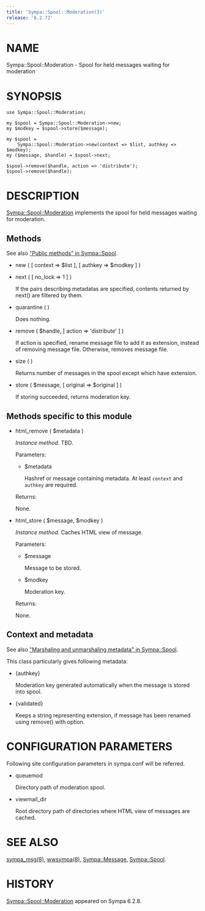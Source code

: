 ```yaml
---
title: 'Sympa::Spool::Moderation(3)'
release: '6.2.72'
---
```


# NAME

Sympa::Spool::Moderation - Spool for held messages waiting for moderation

# SYNOPSIS

    use Sympa::Spool::Moderation;

    my $spool = Sympa::Spool::Moderation->new;
    my $modkey = $spool->store($message);

    my $spool =
        Sympa::Spool::Moderation->new(context => $list, authkey => $modkey);
    my ($message, $handle) = $spool->next;

    $spool->remove($handle, action => 'distribute');
    $spool->remove($handle);

# DESCRIPTION

[Sympa::Spool::Moderation](./Sympa-Spool-Moderation.3.md) implements the spool for held messages waiting
for moderation.

## Methods

See also ["Public methods" in Sympa::Spool](./Sympa-Spool.3.md#public-methods).

- new ( \[ context => $list \], \[ authkey => $modkey \] )
- next ( \[ no\_lock => 1 \] )

    If the pairs describing metadatas are specified,
    contents returned by next() are filtered by them.

- quarantine ( )

    Does nothing.

- remove ( $handle, \[ action => 'distribute' \] )

    If action is specified, rename message file to add it as extension, instead of
    removing message file.
    Otherwise, removes message file.

- size ( )

    Returns number of messages in the spool except which have extension.

- store ( $message, \[ original => $original \] )

    If storing succeeded, returns moderation key.

## Methods specific to this module

- html\_remove ( $metadata )

    _Instance method_.
    TBD.

    Parameters:

    - $metadata

        Hashref or message containing metadata.
        At least `context` and `authkey` are required.

    Returns:

    None.

- html\_store ( $message, $modkey )

    _Instance method_.
    Caches HTML view of message.

    Parameters:

    - $message

        Message to be stored.

    - $modkey

        Moderation key.

    Returns:

    None.

## Context and metadata

See also ["Marshaling and unmarshaling metadata" in Sympa::Spool](./Sympa-Spool.3.md#marshaling-and-unmarshaling-metadata).

This class particularly gives following metadata:

- {authkey}

    Moderation key generated automatically
    when the message is stored into spool.

- {validated}

    Keeps a string representing extension, if message has been renamed using
    remove() with option.

# CONFIGURATION PARAMETERS

Following site configuration parameters in sympa.conf will be referred.

- queuemod

    Directory path of moderation spool.

- viewmail\_dir

    Root directory path of directories where HTML view of messages are cached.

# SEE ALSO

[sympa\_msg(8)](./sympa_msg.8.md), [wwsympa(8)](./wwsympa.8.md),
[Sympa::Message](./Sympa-Message.3.md), [Sympa::Spool](./Sympa-Spool.3.md).

# HISTORY

[Sympa::Spool::Moderation](./Sympa-Spool-Moderation.3.md) appeared on Sympa 6.2.8.

